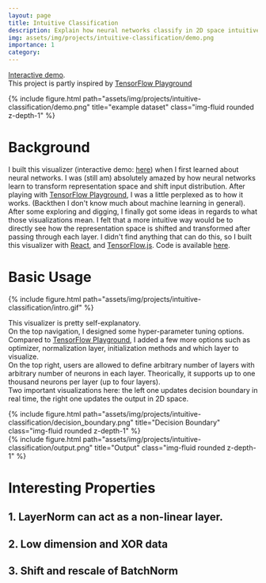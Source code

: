 ```yaml
---
layout: page
title: Intuitive Classification
description: Explain how neural networks classify in 2D space intuitively.
img: assets/img/projects/intuitive-classification/demo.png
importance: 1
category: 
---
```


[Interactive demo](https://baichuanzhou.github.io/Intuitive-Classification/). \
This project is partly inspired by [TensorFlow Playground](https://playground.tensorflow.org/)

<div class="row">
    <div class="col-12 mt-3 mt-md-0" style="display: flex; justify-content: center;">
        {% include figure.html path="assets/img/projects/intuitive-classification/demo.png" title="example dataset" class="img-fluid rounded z-depth-1" %}
    </div>
</div>

# Background

I built this visualizer (interactive demo: [here](https://baichuanzhou.github.io/Intuitive-Classification/)) when I first learned about neural networks. I was (still am) absolutely amazed by how neural networks learn to transform representation space and shift input distribution. After playing with [TensorFlow Playground](https://playground.tensorflow.org/), I was a little perplexed as to how it works. (Backthen I don't know much about machine learning in general). After some exploring and digging, I finally got some ideas in regards to what those visualizations mean. I felt that a more intuitive way would be to directly see how the representation space is shifted and transformed after passing through each layer. I didn't find anything that can do this, so I built this visualizer with [React](https://react.dev/), and [TensorFlow.js](https://www.tensorflow.org/js). Code is available [here](https://github.com/baichuanzhou/Intuitive-Classification).

# Basic Usage

<div class="row">
    <div class="col-12 mt-3 mt-md-0" style="display: flex; justify-content: center;">
        {% include figure.html path="assets/img/projects/intuitive-classification/intro.gif" %}
    </div>
</div>

This visualizer is pretty self-explanatory.\
 On the top navigation, I designed some hyper-parameter tuning options. Compared to  [TensorFlow Playground](https://playground.tensorflow.org/), I added a few more options such as optimizer, normalization layer, initialization methods and which layer to visualize.\
 On the top right, users are allowed to define arbitrary number of layers with arbitrary number of neurons in each layer. Theorically, it supports up to one thousand neurons per layer (up to four layers).\
Two important visualizations here: the left one updates decision boundary in real time, the right one updates the output in 2D space.

<div class="row">
    <div class="col-md-6 text-center">
        {% include figure.html path="assets/img/projects/intuitive-classification/decision_boundary.png" title="Decision Boundary" class="img-fluid rounded z-depth-1" %}
    </div>
    <div class="col-md-6 text-center">
        {% include figure.html path="assets/img/projects/intuitive-classification/output.png" title="Output" class="img-fluid rounded z-depth-1" %}
    </div>
</div>

# Interesting Properties

## 1. LayerNorm can act as a non-linear layer.


## 2. Low dimension and XOR data


## 3. Shift and rescale of BatchNorm




